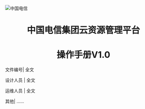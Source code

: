 ![中国电信](/images/zgdx.jpg)





# <center>中国电信集团云资源管理平台</center>
# <center>操作手册V1.0</center>



 文件编号| 全文

 设计人员 | 全文

 运维人员 | 全文

 其他| ......




